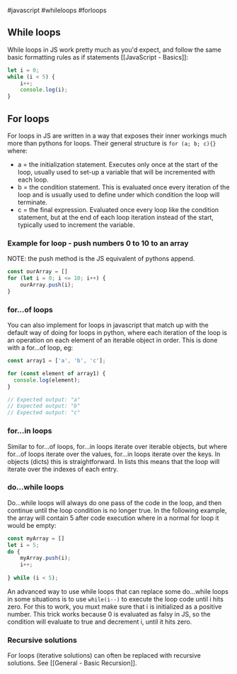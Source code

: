 #javascript #whileloops #forloops 

## While loops
While loops in JS work pretty much as you'd expect, and follow the same basic formatting rules as  if statements [[JavaScript - Basics]]:
```js
let i = 0;
while (i < 5) {
	i++;
	console.log(i);
}
```

## For loops
For loops in JS are written in a way that exposes their inner workings much more than pythons for loops. Their general structure is `for (a; b; c){}` where:
- a = the initialization statement. Executes only once at the start of the loop, usually used to set-up a variable that will be incremented with each loop.
- b = the condition statement. This is evaluated once every iteration of the loop and is usually used to define under which condition the loop will terminate.
- c = the final expression. Evaluated once every loop like the condition statement, but at the end of each loop iteration instead of the start, typically used to increment the variable.

### Example for loop - push  numbers 0 to 10 to an array
NOTE: the push method is the JS equivalent of pythons append.
```js
const ourArray = []
for (let i = 0; i <= 10; i++) {
	ourArray.push(i);
}
```

### for...of loops
You can also implement for loops in javascript that match up with the default way of doing for loops in python, where each iteration of the loop is an operation on each element of an iterable object in order. This is done with a for...of loop, eg:
```js
const array1 = ['a', 'b', 'c'];

for (const element of array1) {
  console.log(element);
}

// Expected output: "a"
// Expected output: "b"
// Expected output: "c"
```

### for...in loops
Similar to for...of loops, for...in loops iterate over iterable objects, but where for...of loops iterate over the values, for...in loops iterate over the keys. In objects (dicts) this is straightforward. In lists this means that the loop will iterate over the indexes of each entry.

### do...while loops
Do...while loops will always do one pass of the code in the loop, and then continue until the loop condition is no longer true.
In the following example, the array will contain 5 after code execution where in  a normal for loop it would be empty:
```js
const myArray = []
let i = 5;
do {
	myArray.push(i);
	i++;
	
} while (i < 5);
```

An advanced way to use while loops that can replace some do...while loops in some situations is to use `while(i--)` to execute the loop code until i hits zero. For this to work, you muxt make sure that i is initialized as a positive number. This trick works because 0 is evaluated as falsy in JS, so the condition will evaluate to true and decrement i, until it hits zero.

### Recursive solutions
For loops (iterative solutions) can often be replaced with recursive solutions. See [[General - Basic Recursion]].